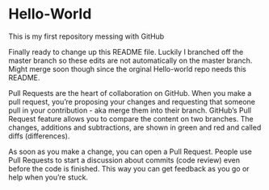 Hello-World
===========

This is my first repository messing with GitHub

Finally ready to change up this README file. Luckily I branched off the master branch so these edits are not automatically on the master branch. Might merge soon though since the orginal Hello-world repo needs this README.


Pull Requests are the heart of collaboration on GitHub. When you make a pull request, you’re proposing your changes and requesting that someone pull in your contribution - aka merge them into their branch. GitHub’s Pull Request feature allows you to compare the content on two branches. The changes, additions and subtractions, are shown in green and red and called diffs (differences).

As soon as you make a change, you can open a Pull Request. People use Pull Requests to start a discussion about commits (code review) even before the code is finished. This way you can get feedback as you go or help when you’re stuck.
